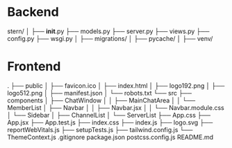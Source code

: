 
# Backend


stern/
│
├── __init__.py
├── models.py
├── server.py
├── views.py
├── config.py
├── wsgi.py
│
├── migrations/
│
├── pycache/
│
├── venv/

# Frontend
.
├── public
│   ├── favicon.ico
│   ├── index.html
│   ├── logo192.png
│   ├── logo512.png
│   ├── manifest.json
│   └── robots.txt
└── src
    ├── components
    │   ├── ChatWindow
    │   │   ├── MainChatArea
    │   │   └── MemberList
    │   ├── Navbar
    │   │   ├── Navbar.jsx
    │   │   └── Navbar.module.css
    │   └── Sidebar
    │       ├── ChannelList
    │       └── ServerList
    ├── App.css
    ├── App.jsx
    ├── App.test.js
    ├── index.css
    ├── index.js
    ├── logo.svg
    ├── reportWebVitals.js
    ├── setupTests.js
    ├── tailwind.config.js
    └── ThemeContext.js
.gitignore
package.json
postcss.config.js
README.md
